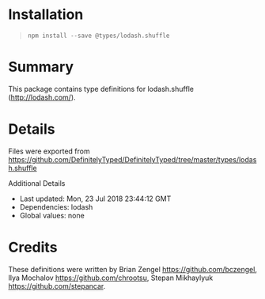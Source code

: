 # Installation
> `npm install --save @types/lodash.shuffle`

# Summary
This package contains type definitions for lodash.shuffle (http://lodash.com/).

# Details
Files were exported from https://github.com/DefinitelyTyped/DefinitelyTyped/tree/master/types/lodash.shuffle

Additional Details
 * Last updated: Mon, 23 Jul 2018 23:44:12 GMT
 * Dependencies: lodash
 * Global values: none

# Credits
These definitions were written by Brian Zengel <https://github.com/bczengel>, Ilya Mochalov <https://github.com/chrootsu>, Stepan Mikhaylyuk <https://github.com/stepancar>.
